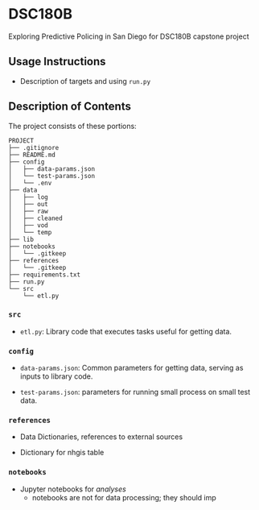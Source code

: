 # DSC180B
Exploring Predictive Policing in San Diego for DSC180B capstone project

## Usage Instructions

* Description of targets and using `run.py`

## Description of Contents

The project consists of these portions:
```
PROJECT
├── .gitignore
├── README.md
├── config
│   ├── data-params.json
│   └── test-params.json
│   └── .env
├── data
│   ├── log
│   ├── out
│   ├── raw
│   ├── cleaned
│   ├── vod
│   └── temp
├── lib
├── notebooks
│   └── .gitkeep
├── references
│   └── .gitkeep
├── requirements.txt
├── run.py
└── src
    └── etl.py
```

### `src`

* `etl.py`: Library code that executes tasks useful for getting data.

### `config`

* `data-params.json`: Common parameters for getting data, serving as
  inputs to library code.
  
* `test-params.json`: parameters for running small process on small
  test data.

### `references`

* Data Dictionaries, references to external sources
- Dictionary for nhgis table

### `notebooks`

* Jupyter notebooks for *analyses*
  - notebooks are not for data processing; they should imp
